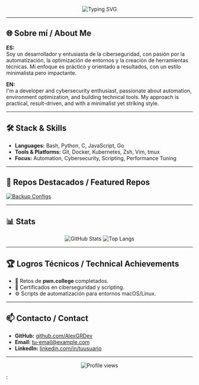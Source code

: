 <!-- Banner principal -->
<p align="center">
  <img src="https://readme-typing-svg.herokuapp.com?font=Fira+Code&size=25&duration=3000&pause=500&color=FF0000&center=true&vCenter=true&width=700&lines=🚀+Welcome+to+AlexGRDev's+Hub;💻+Automation+%7C+Cybersecurity+%7C+DevOps;⚡+Red+%26+Black+Glitch+Vibes" alt="Typing SVG" />
</p>

---

## 🌐 Sobre mí / About Me

**ES:**  
Soy un desarrollador y entusiasta de la ciberseguridad, con pasión por la automatización, la optimización de entornos y la creación de herramientas técnicas. Mi enfoque es práctico y orientado a resultados, con un estilo minimalista pero impactante.

**EN:**  
I'm a developer and cybersecurity enthusiast, passionate about automation, environment optimization, and building technical tools. My approach is practical, result-driven, and with a minimalist yet striking style.

---

## 🛠 Stack & Skills
- **Languages:** Bash, Python, C, JavaScript, Go
- **Tools & Platforms:** Git, Docker, Kubernetes, Zsh, Vim, tmux
- **Focus:** Automation, Cybersecurity, Scripting, Performance Tuning

---

## 📌 Repos Destacados / Featured Repos

[![Backup Configs](https://github-readme-stats.vercel.app/api/pin/?username=AlexGRDev&repo=backup-configs&theme=radical)](https://github.com/AlexGRDev/backup-configs)

---

## 📊 Stats
<p align="center">
  <img src="https://github-readme-stats.vercel.app/api?username=AlexGRDev&show_icons=true&theme=radical" alt="GitHub Stats" />
  <img src="https://github-readme-stats.vercel.app/api/top-langs/?username=AlexGRDev&layout=compact&theme=radical" alt="Top Langs" />
</p>

---

## 🏆 Logros Técnicos / Technical Achievements
- 🔐 Retos de **pwn.college** completados.
- 📜 Certificados en ciberseguridad y scripting.
- ⚙️ Scripts de automatización para entornos macOS/Linux.

---

## 📫 Contacto / Contact
- **GitHub:** [github.com/AlexGRDev](https://github.com/AlexGRDev)
- **Email:** tu-email@example.com
- **LinkedIn:** [linkedin.com/in/tuusuario](https://linkedin.com/in/tuusuario)

---

<p align="center">
  <img src="https://komarev.com/ghpvc/?username=AlexGRDev&color=red&style=flat-square" alt="Profile views" />
</p>:
